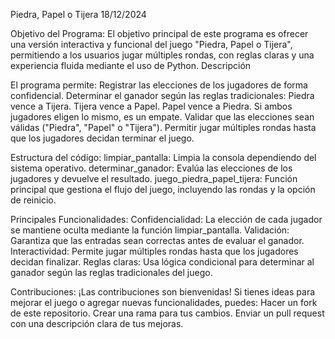Piedra, Papel o Tijera 18/12/2024

Objetivo del Programa:
El objetivo principal de este programa es ofrecer una versión interactiva y funcional del juego "Piedra, Papel o Tijera", permitiendo a los usuarios jugar múltiples rondas, con reglas claras y una experiencia fluida mediante el uso de Python.
Descripción

El programa permite:
Registrar las elecciones de los jugadores de forma confidencial.
Determinar el ganador según las reglas tradicionales:
Piedra vence a Tijera.
Tijera vence a Papel.
Papel vence a Piedra.
Si ambos jugadores eligen lo mismo, es un empate.
Validar que las elecciones sean válidas ("Piedra", "Papel" o "Tijera").
Permitir jugar múltiples rondas hasta que los jugadores decidan terminar el juego.

Estructura del código:
limpiar_pantalla: Limpia la consola dependiendo del sistema operativo.
determinar_ganador: Evalúa las elecciones de los jugadores y devuelve el resultado.
juego_piedra_papel_tijera: Función principal que gestiona el flujo del juego, incluyendo las rondas y la opción de reinicio.

Principales Funcionalidades:
Confidencialidad: La elección de cada jugador se mantiene oculta mediante la función limpiar_pantalla.
Validación: Garantiza que las entradas sean correctas antes de evaluar el ganador.
Interactividad: Permite jugar múltiples rondas hasta que los jugadores decidan finalizar.
Reglas claras: Usa lógica condicional para determinar al ganador según las reglas tradicionales del juego.


Contribuciones:
¡Las contribuciones son bienvenidas! Si tienes ideas para mejorar el juego o agregar nuevas funcionalidades, puedes:
Hacer un fork de este repositorio.
Crear una rama para tus cambios.
Enviar un pull request con una descripción clara de tus mejoras.
